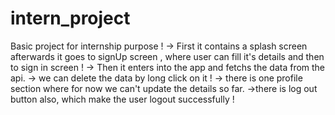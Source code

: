 # intern_project
Basic project for internship purpose !
-> First it contains a splash screen afterwards it goes to signUp screen , where user can fill it's details and then to sign in screen !
-> Then it enters into the app and fetchs the data from the api.
-> we can delete the data by long click on it !
-> there is one profile section where for now we can't update the details so far.
->there is log out button also, which make the user logout successfully !
